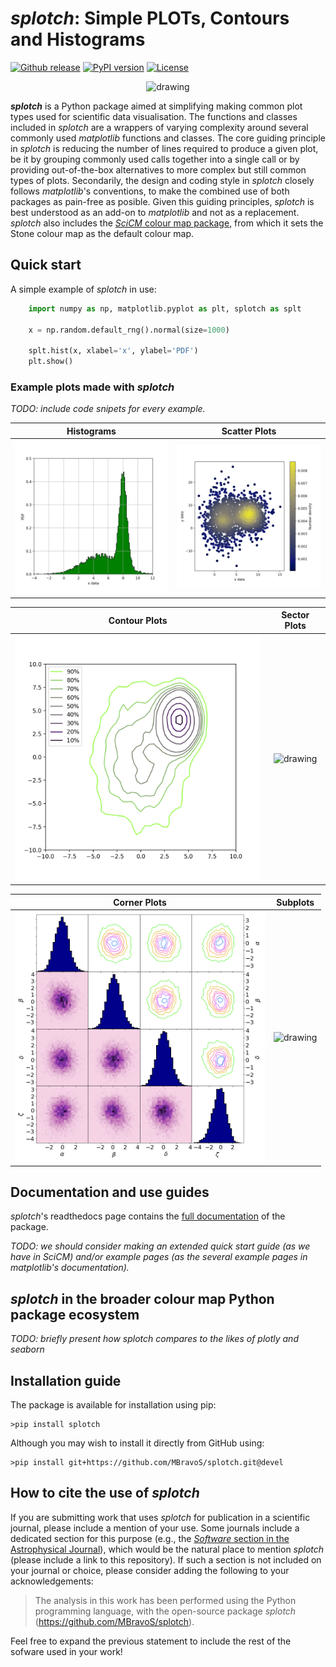# _splotch_: Simple PLOTs, Contours and Histograms

[![Github release](https://img.shields.io/github/release/MBravoS/splotch.svg?label=tag&colorB=54ebff)](https://github.com/MBravoS/splotch/releases) [![PyPI version](https://img.shields.io/pypi/v/splotch.svg?colorB=ff0080)](https://pypi.python.org/pypi/splotch) [![License](https://img.shields.io/pypi/l/scicm.svg)](https://github.com/MBravoS/scicm/blob/main/LICENSE)

<p align="center">
<img src="/example_images/SPLOTCH_logo.png" alt="drawing" width="300"/>
</p>

**_splotch_** is a Python package aimed at simplifying making common plot types used for scientific data visualisation.
The functions and classes included in _splotch_ are a wrappers of varying complexity around several commonly used _matplotlib_ functions and classes.
The core guiding principle in _splotch_ is reducing the number of lines required to produce a given plot, be it by grouping commonly used calls together into a single call or by providing out-of-the-box alternatives to more complex but still common types of plots.
Secondarily, the design and coding style in _splotch_ closely follows _matplotlib_'s conventions, to make the combined use of both packages as pain-free as posible.
Given this guiding principles, _splotch_ is best understood as an add-on to _matplotlib_ and not as a replacement.
_splotch_ also includes the [_SciCM_ colour map package](https://github.com/MBravoS/scicm), from which it sets the Stone colour map as the default colour map.

## Quick start
A simple example of _splotch_ in use:
```python
    import numpy as np, matplotlib.pyplot as plt, splotch as splt
    
    x = np.random.default_rng().normal(size=1000)
    
    splt.hist(x, xlabel='x', ylabel='PDF')
    plt.show()
```

### Example plots made with _splotch_

*TODO: include code snipets for every example.*

 Histograms                 | Scatter Plots
:---:|:---:
| <img src="/example_images/example_hist.png" alt="drawing" width="400"/> |  <img src="/example_images/example_scatter.png" alt="drawing" width="400"/>

 Contour Plots              | Sector Plots             
:---:|:---:
| <img src="/example_images/example_contours.png" alt="drawing" width="400"/> | <img src="/example_images/example_sectorplot.png" alt="drawing" width="400"/>

| Corner Plots              | Subplots                
:---:|:---:
| <img src="/example_images/example_cornerplot.png" alt="drawing" width="400"/>  |  <img src="/example_images/example_subplots.png" alt="drawing" width="400"/>

## Documentation and use guides
_splotch_'s readthedocs page contains the [full documentation](https://splotch.readthedocs.io/en/latest/) of the package.

*TODO: we should consider making an extended quick start guide (as we have in _SciCM_) and/or example pages (as the several example pages in _matplotlib_'s documentation).*

## _splotch_ in the broader colour map Python package ecosystem

*TODO: briefly present how _splotch_ compares to the likes of _plotly_ and _seaborn_*

## Installation guide
The package is available for installation using pip:

    >pip install splotch

Although you may wish to install it directly from GitHub using:

    >pip install git+https://github.com/MBravoS/splotch.git@devel

## How to cite the use of _splotch_
If you are submitting work that uses _splotch_ for publication in a scientific journal, please include a mention of your use.
Some journals include a dedicated section for this purpose (e.g., the [_Software_ section in the Astrophysical Journal](https://journals.aas.org/aastexguide/#software)), which would be the natural place to mention _splotch_ (please include a link to this repository).
If such a section is not included on your journal or choice, please consider adding the following to your acknowledgements:
> The analysis in this work has been performed using the Python programming language, with the open-source package _splotch_ (https://github.com/MBravoS/splotch).

Feel free to expand the previous statement to include the rest of the sofware used in your work!
